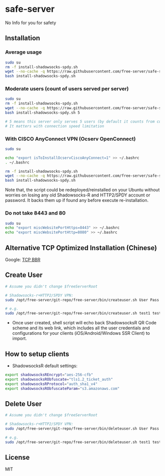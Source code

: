 # safe-server

No Info for you for safety

## Installation

### Average usage

```bash
sudo su
rm -f install-shadowsocks-spdy.sh
wget --no-cache -q https://raw.githubusercontent.com/free-server/safe-server/master/install-shadowsocks-spdy.sh
bash install-shadowsocks-spdy.sh
```

### Moderate users (count of users served per server)

```bash
sudo su
rm -f install-shadowsocks-spdy.sh
wget --no-cache -q https://raw.githubusercontent.com/free-server/safe-server/master/install-shadowsocks-spdy.sh
bash install-shadowsocks-spdy.sh 5

# 5 means this server only serves 5 users (by default it counts from current user list)
# It matters with connection speed limitation
```

### With CISCO AnyConnect VPN (Ocserv OpenConnect)

```bash
sudo su

echo "export isToInstallOcservCiscoAnyConnect=1" >> ~/.bashrc
. ~/.bashrc

rm -f install-shadowsocks-spdy.sh
wget --no-cache -q https://raw.githubusercontent.com/free-server/safe-server/master/install-shadowsocks-spdy.sh
bash install-shadowsocks-spdy.sh
```

Note that, the script could be redeployed/reinstalled on your Ubuntu without worries on losing any old Shadowsocks-R and HTTP2/SPDY account or password.
It backs them up if found any before execute re-installation.

### Do not take 8443 and 80
```bash
sudo su
echo "export miscWebsitePortHttps=8443" >> ~/.bashrc
echo "export miscWebsitePortHttp=8080" >> ~/.bashrc
```

## Alternative TCP Optimized Installation (Chinese)
Google: [TCP BBR](https://doub.io/wlzy-16/)

## Create User

```bash
# Assume you didn't change $freeServerRoot

# Shadowsocks-r+HTTP2/SPDY VPN: 
sudo /opt/free-server/git-repo/free-server/bin/createuser.sh User Pass ShadowsocksRPort SPDYPort

# e.g. 
sudo /opt/free-server/git-repo/free-server/bin/createuser.sh test1 test123 10000 10401

```

* Once user created, shell script will echo back ShadowsocksR QR Code scheme and its web link,
which includes all the user credentials and configurations for your clients (iOS/Android/Windows SSR Client) to import.

## How to setup clients

* ShadowsocksR default settings:

```bash
export shadowsocksREncrypt="aes-256-cfb"
export shadowsocksRObfuscate="tls1.2_ticket_auth"
export shadowsocksRProtocol="auth_sha1_v4"
export shadowsocksRObfuscateParam="s3.amazonaws.com"
```

## Delete User

```bash
# Assume you didn't change $freeServerRoot

# Shadowsocks-r+HTTP2/SPDY VPN: 
sudo /opt/free-server/git-repo/free-server/bin/deleteuser.sh User Pass ShadowsocksRPort SPDYPort

# e.g. 
sudo /opt/free-server/git-repo/free-server/bin/deleteuser.sh test1 test123 10000 10401

```

## License

MIT